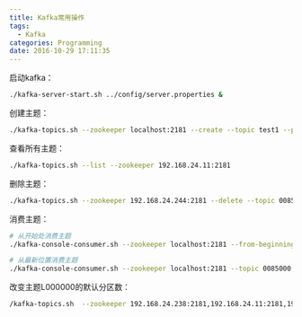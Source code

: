 ```yaml
---
title: Kafka常用操作
tags:
  - Kafka
categories: Programming
date: 2016-10-29 17:11:35
---
```



启动kafka：

```Bash
./kafka-server-start.sh ../config/server.properties &
```

创建主题：

```Bash
./kafka-topics.sh --zookeeper localhost:2181 --create --topic test1 --partitions 1 --replication-factor 1 --config max.message.bytes=64000 --config flush.messages=1
```

查看所有主题：

```Bash
./kafka-topics.sh --list --zookeeper 192.168.24.11:2181
```

<!-- more -->

删除主题：

```Bash
./kafka-topics.sh --zookeeper 192.168.24.244:2181 --delete --topic 0085000
```

消费主题：

```Bash
# 从开始处消费主题
./kafka-console-consumer.sh --zookeeper localhost:2181 --from-beginning --topic 0085000

# 从最新位置消费主题
./kafka-console-consumer.sh --zookeeper localhost:2181 --topic 0085000
```

改变主题L000000的默认分区数：

```Bash
/kafka-topics.sh  --zookeeper 192.168.24.238:2181,192.168.24.11:2181,192.168.24.71:2181 --alter --topic L000000 --partitions 2
```
